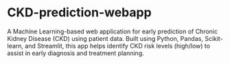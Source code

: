 # CKD-prediction-webapp
A Machine Learning-based web application for early prediction of Chronic Kidney Disease (CKD) using patient data. Built using Python, Pandas, Scikit-learn, and Streamlit, this app helps identify CKD risk levels (high/low) to assist in early diagnosis and treatment planning.
